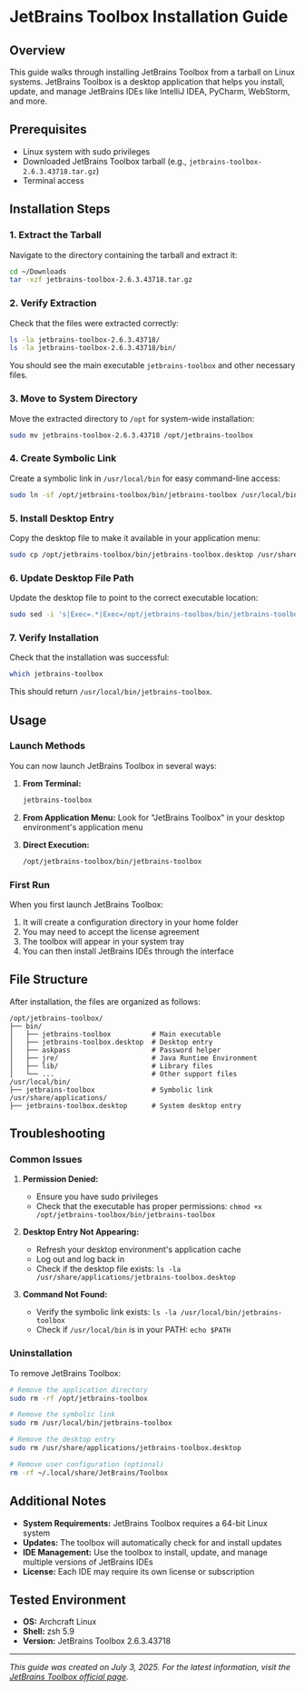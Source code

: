# JetBrains Toolbox Installation Guide

## Overview
This guide walks through installing JetBrains Toolbox from a tarball on Linux systems. JetBrains Toolbox is a desktop application that helps you install, update, and manage JetBrains IDEs like IntelliJ IDEA, PyCharm, WebStorm, and more.

## Prerequisites
- Linux system with sudo privileges
- Downloaded JetBrains Toolbox tarball (e.g., `jetbrains-toolbox-2.6.3.43718.tar.gz`)
- Terminal access

## Installation Steps

### 1. Extract the Tarball
Navigate to the directory containing the tarball and extract it:

```bash
cd ~/Downloads
tar -xzf jetbrains-toolbox-2.6.3.43718.tar.gz
```

### 2. Verify Extraction
Check that the files were extracted correctly:

```bash
ls -la jetbrains-toolbox-2.6.3.43718/
ls -la jetbrains-toolbox-2.6.3.43718/bin/
```

You should see the main executable `jetbrains-toolbox` and other necessary files.

### 3. Move to System Directory
Move the extracted directory to `/opt` for system-wide installation:

```bash
sudo mv jetbrains-toolbox-2.6.3.43718 /opt/jetbrains-toolbox
```

### 4. Create Symbolic Link
Create a symbolic link in `/usr/local/bin` for easy command-line access:

```bash
sudo ln -sf /opt/jetbrains-toolbox/bin/jetbrains-toolbox /usr/local/bin/jetbrains-toolbox
```

### 5. Install Desktop Entry
Copy the desktop file to make it available in your application menu:

```bash
sudo cp /opt/jetbrains-toolbox/bin/jetbrains-toolbox.desktop /usr/share/applications/
```

### 6. Update Desktop File Path
Update the desktop file to point to the correct executable location:

```bash
sudo sed -i 's|Exec=.*|Exec=/opt/jetbrains-toolbox/bin/jetbrains-toolbox|' /usr/share/applications/jetbrains-toolbox.desktop
```

### 7. Verify Installation
Check that the installation was successful:

```bash
which jetbrains-toolbox
```

This should return `/usr/local/bin/jetbrains-toolbox`.

## Usage

### Launch Methods
You can now launch JetBrains Toolbox in several ways:

1. **From Terminal:**
   ```bash
   jetbrains-toolbox
   ```

2. **From Application Menu:**
   Look for "JetBrains Toolbox" in your desktop environment's application menu

3. **Direct Execution:**
   ```bash
   /opt/jetbrains-toolbox/bin/jetbrains-toolbox
   ```

### First Run
When you first launch JetBrains Toolbox:
1. It will create a configuration directory in your home folder
2. You may need to accept the license agreement
3. The toolbox will appear in your system tray
4. You can then install JetBrains IDEs through the interface

## File Structure
After installation, the files are organized as follows:

```
/opt/jetbrains-toolbox/
├── bin/
│   ├── jetbrains-toolbox          # Main executable
│   ├── jetbrains-toolbox.desktop  # Desktop entry
│   ├── askpass                    # Password helper
│   ├── jre/                       # Java Runtime Environment
│   ├── lib/                       # Library files
│   └── ...                        # Other support files
/usr/local/bin/
├── jetbrains-toolbox              # Symbolic link
/usr/share/applications/
├── jetbrains-toolbox.desktop      # System desktop entry
```

## Troubleshooting

### Common Issues

1. **Permission Denied:**
   - Ensure you have sudo privileges
   - Check that the executable has proper permissions: `chmod +x /opt/jetbrains-toolbox/bin/jetbrains-toolbox`

2. **Desktop Entry Not Appearing:**
   - Refresh your desktop environment's application cache
   - Log out and log back in
   - Check if the desktop file exists: `ls -la /usr/share/applications/jetbrains-toolbox.desktop`

3. **Command Not Found:**
   - Verify the symbolic link exists: `ls -la /usr/local/bin/jetbrains-toolbox`
   - Check if `/usr/local/bin` is in your PATH: `echo $PATH`

### Uninstallation
To remove JetBrains Toolbox:

```bash
# Remove the application directory
sudo rm -rf /opt/jetbrains-toolbox

# Remove the symbolic link
sudo rm /usr/local/bin/jetbrains-toolbox

# Remove the desktop entry
sudo rm /usr/share/applications/jetbrains-toolbox.desktop

# Remove user configuration (optional)
rm -rf ~/.local/share/JetBrains/Toolbox
```

## Additional Notes

- **System Requirements:** JetBrains Toolbox requires a 64-bit Linux system
- **Updates:** The toolbox will automatically check for and install updates
- **IDE Management:** Use the toolbox to install, update, and manage multiple versions of JetBrains IDEs
- **License:** Each IDE may require its own license or subscription

## Tested Environment
- **OS:** Archcraft Linux
- **Shell:** zsh 5.9
- **Version:** JetBrains Toolbox 2.6.3.43718

---

*This guide was created on July 3, 2025. For the latest information, visit the [JetBrains Toolbox official page](https://www.jetbrains.com/toolbox-app/).*
